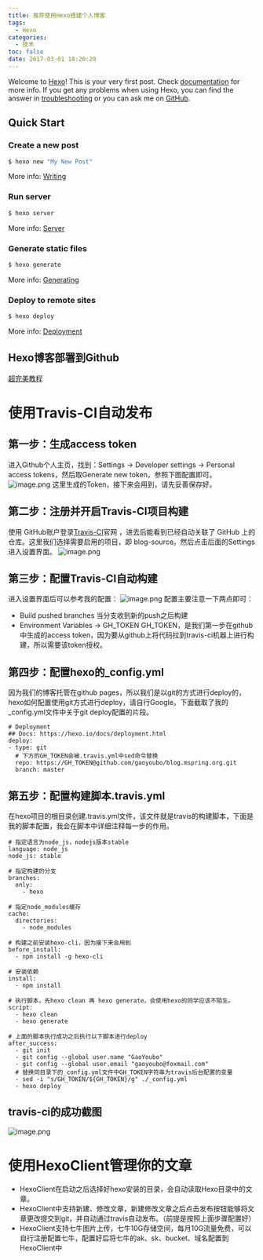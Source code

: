 ```yaml
---
title: 推荐使用Hexo搭建个人博客
tags:
  - Hexo
categories:
  - 技术
toc: false
date: 2017-03-01 18:20:29
---
```


Welcome to [Hexo](https://hexo.io/)! This is your very first post. Check [documentation](https://hexo.io/docs/) for more info. If you get any problems when using Hexo, you can find the answer in [troubleshooting](https://hexo.io/docs/troubleshooting.html) or you can ask me on [GitHub](https://github.com/hexojs/hexo/issues).

## Quick Start

### Create a new post

``` bash
$ hexo new "My New Post"
```

More info: [Writing](https://hexo.io/docs/writing.html)

### Run server

``` bash
$ hexo server
```

More info: [Server](https://hexo.io/docs/server.html)

### Generate static files

``` bash
$ hexo generate
```

More info: [Generating](https://hexo.io/docs/generating.html)

### Deploy to remote sites

``` bash
$ hexo deploy
```

More info: [Deployment](https://hexo.io/docs/deployment.html)

## Hexo博客部署到Github
[超完美教程](http://www.cnblogs.com/imapla/p/5533000.html)

# 使用Travis-CI自动发布
## 第一步：生成access token
进入Github个人主页，找到：Settings -> Developer settings -> Personal access tokens，然后取Generate new token，参照下图配置即可。
![image.png](/images/2019/04/22/b15f3cb0-64f3-11e9-a6eb-db97a35784ce.png)
这里生成的Token，接下来会用到，请先妥善保存好。
## 第二步：注册并开启Travis-CI项目构建
使用 GitHub账户登录[Travis-CI](https://travis-ci.org/)官网 ，进去后能看到已经自动关联了 GitHub 上的仓库。这里我们选择需要启用的项目，即 blog-source。然后点击后面的Settings进入设置界面。
![image.png](/images/2019/04/22/d06d3800-64f3-11e9-a6eb-db97a35784ce.png)
## 第三步：配置Travis-CI自动构建
进入设置界面后可以参考我的配置：
![image.png](/images/2019/04/22/d9b50320-64f3-11e9-a6eb-db97a35784ce.png)
配置主要注意一下两点即可：
- Build pushed branches
当分支收到新的push之后构建
- Environment Variables -> GH_TOKEN
GH_TOKEN，是我们第一步在github中生成的access token，因为要从github上将代码拉到travis-ci机器上进行构建，所以需要该token授权。
## 第四步：配置hexo的_config.yml
因为我们的博客托管在github pages，所以我们是以git的方式进行deploy的，hexo如何配置使用git方式进行deploy，请自行Google。下面截取了我的_config.yml文件中关于git deploy配置的片段。
```
# Deployment
## Docs: https://hexo.io/docs/deployment.html
deploy:
- type: git
  # 下方的GH_TOKEN会被.travis.yml中sed命令替换
  repo: https://GH_TOKEN@github.com/gaoyoubo/blog.mspring.org.git
  branch: master
```
## 第五步：配置构建脚本.travis.yml
在hexo项目的根目录创建.travis.yml文件，该文件就是travis的构建脚本，下面是我的脚本配置，我会在脚本中详细注释每一步的作用。
```
# 指定语言为node_js，nodejs版本stable
language: node_js
node_js: stable

# 指定构建的分支
branches:
  only:
    - hexo

# 指定node_modules缓存
cache:
  directories:
    - node_modules

# 构建之前安装hexo-cli，因为接下来会用到
before_install:
  - npm install -g hexo-cli

# 安装依赖
install:
  - npm install

# 执行脚本，先hexo clean 再 hexo generate，会使用hexo的同学应该不陌生。
script:
  - hexo clean
  - hexo generate

# 上面的脚本执行成功之后执行以下脚本进行deploy
after_success:
  - git init
  - git config --global user.name "GaoYoubo"
  - git config --global user.email "gaoyoubo@foxmail.com"
  # 替换同目录下的_config.yml文件中GH_TOKEN字符串为travis后台配置的变量
  - sed -i "s/GH_TOKEN/${GH_TOKEN}/g" ./_config.yml
  - hexo deploy
```
## travis-ci的成功截图
![image.png](/images/2019/04/22/2e0a3710-64f4-11e9-a6eb-db97a35784ce.png)
# 使用HexoClient管理你的文章
- HexoClient在启动之后选择好hexo安装的目录，会自动读取Hexo目录中的文章。
- HexoClient中支持新建、修改文章，新建修改文章之后点击发布按钮能够将文章更改提交到git，并自动通过travis自动发布。（前提是按照上面步骤配置好）
- HexoClient支持七牛图片上传，七牛10G存储空间，每月10G流量免费，可以自行注册配置七牛，配置好后将七牛的ak、sk、bucket、域名配置到HexoClient中

